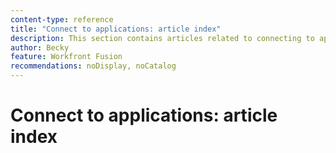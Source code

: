 ```yaml
---
content-type: reference
title: "Connect to applications: article index"
description: This section contains articles related to connecting to applications in Workfront Fusion.
author: Becky
feature: Workfront Fusion
recommendations: noDisplay, noCatalog
--- 
```


# Connect to applications: article index
